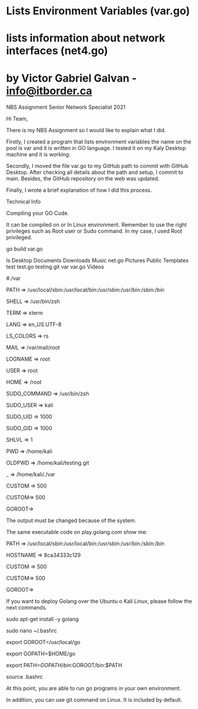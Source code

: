 # Lists Environment Variables (var.go)  
# lists information about network interfaces (net4.go)
# by Victor Gabriel Galvan - info@itborder.ca

NBS Assignment Senior Network Specialist 2021


Hi Team,

There is my NBS Assignment so I would like to explain what I did.

Firstly, I created a program that lists environment variables the name on the pool is var and it is written in GO language. 
I tested it on my Kaly Desktop machine and it is working. 

Secondly, I moved the file var.go to my GitHub path to commit with GitHub Desktop. After checking all details about the path and setup, I commit to main. Besides, the GitHub repository on the web was updated. 

Finally, I wrote a brief explanation of how I did this process.

Technical Info

Compiling your GO Code.

It can be compiled on 
or 
In Linux environment. Remember to use the right privileges such as Root user or Sudo command.
In my case, I used Root privileged.

go build  var.go   

ls
Desktop  Documents  Downloads  Music  net.go  Pictures  Public  Templates  test  test.go  testing.git  var  var.go  Videos

#./var

PATH => /usr/local/sbin:/usr/local/bin:/usr/sbin:/usr/bin:/sbin:/bin

SHELL => /usr/bin/zsh

TERM => xterm

LANG => en_US.UTF-8

LS_COLORS => rs

MAIL => /var/mail/root

LOGNAME => root

USER => root

HOME => /root

SUDO_COMMAND => /usr/bin/zsh

SUDO_USER => kali

SUDO_UID => 1000

SUDO_GID => 1000

SHLVL => 1

PWD => /home/kali

OLDPWD => /home/kali/testing.git

_ => /home/kali/./var

CUSTOM => 500

CUSTOM=> 500

GOROOT=>

The output must be changed because of the system. 

The same executable code on play.golang.com show me:

PATH => /usr/local/sbin:/usr/local/bin:/usr/sbin:/usr/bin:/sbin:/bin

HOSTNAME => 8ca34333c129

CUSTOM => 500

CUSTOM=> 500

GOROOT=> 

If you want to deploy Golang over the Ubuntu o Kali Linux, please follow the next commands. 

sudo apt-get install -y golang

sudo nano ~/.bashrc

export GOROOT=/usr/local/go

export GOPATH=$HOME/go

export PATH=$GOPATH/bin:$GOROOT/bin:$PATH

source .bashrc

At this point, you are able to run go programs in your own environment.

In addition, you can use git command on Linux. It is included by default. 



 

 

